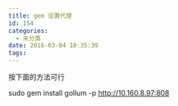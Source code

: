```yaml
---
title: gem 设置代理
id: 154
categories:
  - 未分类
date: 2016-03-04 10:35:39
tags:
---
```


按下面的方法可行

sudo gem install gollum -p http://10.160.8.97:808